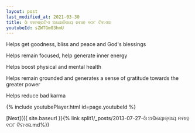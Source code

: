 ```yaml
---
layout: post
last_modified_at: 2021-03-30
title: ଓଁ ବାଚଷ୍ପଟିଏ ଅଯୋନିଜାୟ ନମାହ ୧୦୮ ଟିମଏସ
youtubeId: sZWTGm03hmU
---
```

 
 
Helps get goodness, bliss and peace and God's blessings
 
Helps remain focused, help generate inner energy 
 
Helps boost physical and mental health 
 
Helps remain grounded and generates a sense of gratitude towards the greater power 
 
Helps reduce bad karma
 
 
 
 


{% include youtubePlayer.html id=page.youtubeId %}
 
[Next]({{ site.baseurl }}{% link  split1/_posts/2013-07-27-ଓଁ ଅଭିୟୋକ୍ତାୟ ନମାହ ୧୦୮ ଟିମଏସ.md%})
 
